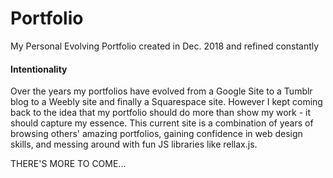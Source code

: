 # Portfolio
My Personal Evolving Portfolio created in Dec. 2018 and refined constantly

#### Intentionality
Over the years my portfolios have evolved from a Google Site to a Tumblr blog to a Weebly site and finally a Squarespace site. However I kept coming back to the idea that my portfolio should do more than show my work - it should capture my essence. This current site is a combination of years of browsing others' amazing portfolios, gaining confidence in web design skills, and messing around with fun JS libraries like rellax.js. 


THERE'S MORE TO COME...
